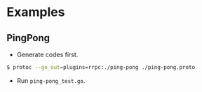 # Examples

## PingPong

- Generate codes first.
```bash
$ protoc --go_out=plugins=rrpc:./ping-pong ./ping-pong.proto
```

- Run `ping-pong_test.go`.





